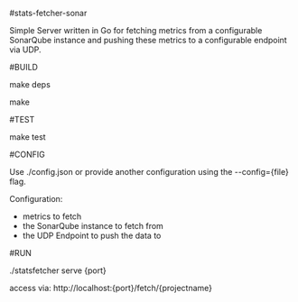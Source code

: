 #stats-fetcher-sonar

Simple Server written in Go for fetching metrics from a configurable SonarQube instance and pushing these metrics to a configurable endpoint via UDP. 

#BUILD

make deps

make

#TEST

make test

#CONFIG

Use ./config.json or provide another configuration using the --config={file} flag.

Configuration:

* metrics to fetch
* the SonarQube instance to fetch from
* the UDP Endpoint to push the data to

#RUN

./statsfetcher serve {port}

access via: http://localhost:{port}/fetch/{projectname}

